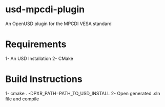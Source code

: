 # usd-mpcdi-plugin
An OpenUSD plugin for the MPCDI VESA standard

# Requirements
1- An USD Installation
2- CMake

# Build Instructions
1- cmake . -DPXR_PATH=PATH_TO_USD_INSTALL
2- Open generated .sln file and compile